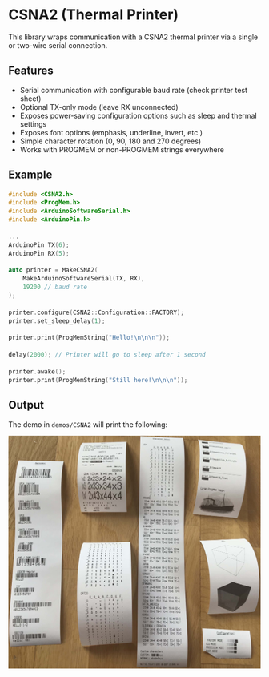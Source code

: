 # CSNA2 (Thermal Printer)

This library wraps communication with a CSNA2 thermal printer via a
single or two-wire serial connection.

## Features

* Serial communication with configurable baud rate (check printer test
  sheet)
* Optional TX-only mode (leave RX unconnected)
* Exposes power-saving configuration options such as sleep and thermal
  settings
* Exposes font options (emphasis, underline, invert, etc.)
* Simple character rotation (0, 90, 180 and 270 degrees)
* Works with PROGMEM or non-PROGMEM strings everywhere

## Example

```cpp
#include <CSNA2.h>
#include <ProgMem.h>
#include <ArduinoSoftwareSerial.h>
#include <ArduinoPin.h>

...
ArduinoPin TX(6);
ArduinoPin RX(5);

auto printer = MakeCSNA2(
	MakeArduinoSoftwareSerial(TX, RX),
	19200 // baud rate
);

printer.configure(CSNA2::Configuration::FACTORY);
printer.set_sleep_delay(1);

printer.print(ProgMemString("Hello!\n\n\n"));

delay(2000); // Printer will go to sleep after 1 second

printer.awake();
printer.print(ProgMemString("Still here!\n\n\n"));
```

## Output

The demo in `demos/CSNA2` will print the following:

![Demo output](./DemoOutput.jpg)

